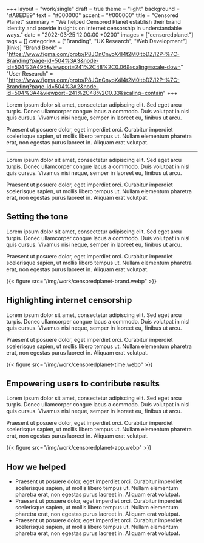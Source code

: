 +++
layout = "work/single"
draft = true
theme = "light"
background = "#A8EDE9"
text = "#000000"
accent = "#000000"
title = "Censored Planet"
summary = "We helped Censored Planet establish their brand identity and provide insights on internet censorship in understandable ways."
date = "2022-03-25 12:00:00 +0200"
images = ["censoredplanet"]
tags = []
categories = ["Branding", "UX Research", "Web Development"]
[links]
    "Brand Book" = "https://www.figma.com/proto/P8JOnCnyoX4I4t2M0ltbDZ/I2P-%7C-Branding?page-id=504%3A3&node-id=504%3A495&viewport=241%2C48%2C0.06&scaling=scale-down"
    "User Research" = "https://www.figma.com/proto/P8JOnCnyoX4I4t2M0ltbDZ/I2P-%7C-Branding?page-id=504%3A2&node-id=504%3A4&viewport=241%2C48%2C0.33&scaling=contain"
+++

Lorem ipsum dolor sit amet, consectetur adipiscing elit. Sed eget arcu turpis. Donec ullamcorper congue lacus a commodo. Duis volutpat in nisl quis cursus. Vivamus nisi neque, semper in laoreet eu, finibus ut arcu. 

Praesent ut posuere dolor, eget imperdiet orci. Curabitur imperdiet scelerisque sapien, ut mollis libero tempus ut. Nullam elementum pharetra erat, non egestas purus laoreet in. Aliquam erat volutpat. 

---

Lorem ipsum dolor sit amet, consectetur adipiscing elit. Sed eget arcu turpis. Donec ullamcorper congue lacus a commodo. Duis volutpat in nisl quis cursus. Vivamus nisi neque, semper in laoreet eu, finibus ut arcu. 

Praesent ut posuere dolor, eget imperdiet orci. Curabitur imperdiet scelerisque sapien, ut mollis libero tempus ut. Nullam elementum pharetra erat, non egestas purus laoreet in. Aliquam erat volutpat. 

## Setting the tone

Lorem ipsum dolor sit amet, consectetur adipiscing elit. Sed eget arcu turpis. Donec ullamcorper congue lacus a commodo. Duis volutpat in nisl quis cursus. Vivamus nisi neque, semper in laoreet eu, finibus ut arcu.

Praesent ut posuere dolor, eget imperdiet orci. Curabitur imperdiet scelerisque sapien, ut mollis libero tempus ut. Nullam elementum pharetra erat, non egestas purus laoreet in. Aliquam erat volutpat.

{{< figure src="/img/work/censoredplanet-brand.webp" >}}

## Highlighting internet censorship

Lorem ipsum dolor sit amet, consectetur adipiscing elit. Sed eget arcu turpis. Donec ullamcorper congue lacus a commodo. Duis volutpat in nisl quis cursus. Vivamus nisi neque, semper in laoreet eu, finibus ut arcu.

Praesent ut posuere dolor, eget imperdiet orci. Curabitur imperdiet scelerisque sapien, ut mollis libero tempus ut. Nullam elementum pharetra erat, non egestas purus laoreet in. Aliquam erat volutpat.

{{< figure src="/img/work/censoredplanet-time.webp" >}}

## Empowering users to contribute results

Lorem ipsum dolor sit amet, consectetur adipiscing elit. Sed eget arcu turpis. Donec ullamcorper congue lacus a commodo. Duis volutpat in nisl quis cursus. Vivamus nisi neque, semper in laoreet eu, finibus ut arcu.

Praesent ut posuere dolor, eget imperdiet orci. Curabitur imperdiet scelerisque sapien, ut mollis libero tempus ut. Nullam elementum pharetra erat, non egestas purus laoreet in. Aliquam erat volutpat.

{{< figure src="/img/work/censoredplanet-app.webp" >}}

## How we helped

- Praesent ut posuere dolor, eget imperdiet orci. Curabitur imperdiet scelerisque sapien, ut mollis libero tempus ut. Nullam elementum pharetra erat, non egestas purus laoreet in. Aliquam erat volutpat.
- Praesent ut posuere dolor, eget imperdiet orci. Curabitur imperdiet scelerisque sapien, ut mollis libero tempus ut. Nullam elementum pharetra erat, non egestas purus laoreet in. Aliquam erat volutpat.
- Praesent ut posuere dolor, eget imperdiet orci. Curabitur imperdiet scelerisque sapien, ut mollis libero tempus ut. Nullam elementum pharetra erat, non egestas purus laoreet in. Aliquam erat volutpat.